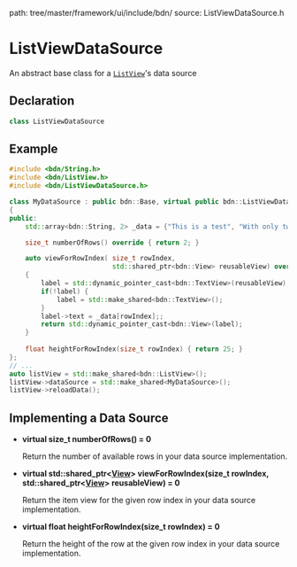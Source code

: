path: tree/master/framework/ui/include/bdn/
source: ListViewDataSource.h

# ListViewDataSource

An abstract base class for a [`ListView`](list_view.md)'s data source

## Declaration

```C++
class ListViewDataSource
```

## Example

```C++
#include <bdn/String.h>
#include <bdn/ListView.h>
#include <bdn/ListViewDataSource.h>

class MyDataSource : public bdn::Base, virtual public bdn::ListViewDataSource
{
public:
	std::array<bdn::String, 2> _data = {"This is a test", "With only two lines of text"};

	size_t numberOfRows() override { return 2; }

	auto viewForRowIndex( size_t rowIndex, 
						  std::shared_ptr<bdn::View> reusableView) override
	{
		label = std::dynamic_pointer_cast<bdn::TextView>(reusableView);
		if(!label) {
			label = std::make_shared<bdn::TextView>();
		}
		label->text = _data[rowIndex];;
		return std::dynamic_pointer_cast<bdn::View>(label);
	}
	
	float heightForRowIndex(size_t rowIndex) { return 25; }
};
// ...
auto listView = std::make_shared<bdn::ListView>();
listView->dataSource = std::make_shared<MyDataSource>();
listView->reloadData();
```

## Implementing a Data Source

* **virtual size_t numberOfRows() = 0**

	Return the number of available rows in your data source implementation.
	
* **virtual std::shared_ptr<[View](view.md)\> viewForRowIndex(size_t rowIndex, std::shared_ptr<[View](view.md)\> reusableView) = 0**

	Return the item view for the given row index in your data source implementation.

* **virtual float heightForRowIndex(size_t rowIndex) = 0**

	Return the height of the row at the given row index in your data source implementation.


 